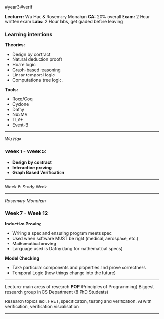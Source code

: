 #year3 #verif 

**Lecturer:** Wu Hao & Rosemary Monahan
**CA:** 20% overall
**Exam:** 2 Hour written exam
**Labs:** 2 Hour labs, get graded before leaving

### Learning intentions

**Theories:**
- Design by contract
- Natural deduction proofs
- Hoare logic
- Graph-based reasoning
- Linear temporal logic
- Computational tree logic.

**Tools:**
- Rocq/Coq
- Cyclone
- Dafny
- NuSMV
- TLA+
- Event-B

---

*Wu Hao*
### Week 1 - Week 5:

- **Design by contract**
- **Interactive proving**
- **Graph Based Verification**

---

Week 6:
Study Week

---

*Rosemary Monahan*
### Week 7 - Week 12

**Inductive Proving**
- Writing a spec and ensuring program meets spec
- Used when software MUST be right (medical, aerospace, etc.)
- Mathematical proving
- Language used is Dafny (lang for mathematical specs)

**Model Checking**
- Take particular components and properties and prove correctness
- Temporal Logic (how things change into the future)

---

Lecturer main areas of research **POP** (Principles of Programming)
Biggest research group in CS Department (8 PhD Students)

Research topics incl. FRET, specification, testing and verification. AI with verification, verification visualisation

---